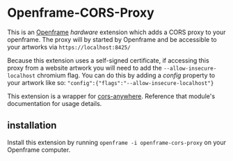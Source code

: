 # Openframe-CORS-Proxy

This is an [Openframe][1] _hardware_ extension which adds a CORS proxy to your openframe. The proxy will by started by Openframe and be accessible to your artworks via `https://localhost:8425/`

Because this extension uses a self-signed certificate, if accessing this proxy from a website artwork you will need to add the `--allow-insecure-localhost` chromium flag. You can do this by adding a _config_ property to your artwork like so: `"config":{"flags":"--allow-insecure-localhost"}`

This extension is a wrapper for [cors-anywhere][2]. Reference that module's documentation for usage details.

## installation

Install this extension by running `openframe -i openframe-cors-proxy` on your Openframe computer.

[1]: http://openframe.io/
[2]: https://www.npmjs.com/package/cors-anywhere
